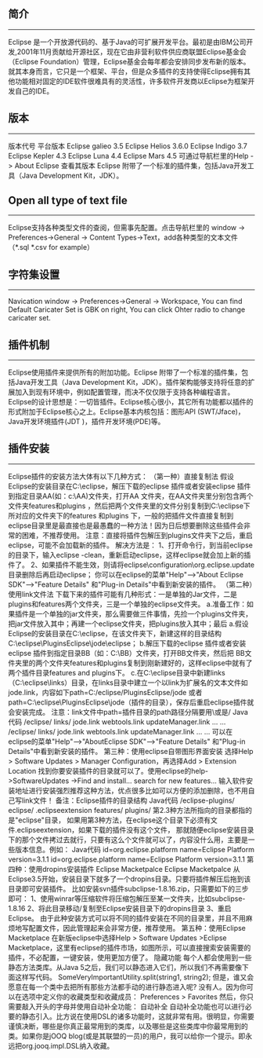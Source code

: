 ## 简介
--------------
Eclipse 是一个开放源代码的、基于Java的可扩展开发平台。最初是由IBM公司开发,2001年11月贡献给开源社区，现在它由非营利软件供应商联盟Eclipse基金会（Eclipse Foundation）管理，Eclipse基金会每年都会安排同步发布新的版本。就其本身而言，它只是一个框架、平台，但是众多插件的支持使得Eclipse拥有其他功能相对固定的IDE软件很难具有的灵活性，许多软件开发商以Eclipse为框架开发自己的IDE。

## 版本
-------------
版本代号       平台版本
Eclipse galieo 3.5
Eclipse Helios 3.6.0
Eclipse Indigo 3.7
Eclipse Kepler 4.3 
Eclipse Luna   4.4
Eclipse Mars   4.5
可通过导航栏里的Help -> About Eclipse 查看其版本
Eclipse 附带了一个标准的插件集，包括Java开发工具（Java Development Kit，JDK）。

## Open all type of text file
---------------
Eclipse支持各种类型文件的查阅，但需事先配置。点击导航栏里的 window -> Preferences->General -> Content Types->Text，add各种类型的文本文件（*.sql *.csv for example）

## 字符集设置
---------------
Navication window -> Preferences->General -> Workspace, You can find Default Caricater Set is GBK on right, You can click Ohter radio to change caricater set.

## 插件机制
----------------
Eclipse使用插件来提供所有的附加功能。Eclipse 附带了一个标准的插件集，包括Java开发工具（Java Development Kit，JDK）。插件架构能够支持将任意的扩展加入到现有环境中，例如配置管理，而决不仅仅限于支持各种编程语言。
Eclipse的设计思想是：一切皆插件。Eclipse核心很小，其它所有功能都以插件的形式附加于Eclipse核心之上。Eclipse基本内核包括：图形API (SWT/Jface)， Java开发环境插件(JDT )，插件开发环境(PDE)等。

## 插件安装
----------------
Eclipse插件的安装方法大体有以下几种方式：
（第一种）直接复制法
假设Eclipse的安装目录在C:\eclipse，解压下载的eclipse 插件或者安装eclipse 插件到指定目录AA(如：c:\AA)文件夹，打开AA 文件夹，在AA文件夹里分别包含两个文件夹features和plugins ，然后把两个文件夹里的文件分别复制到C:\eclipse下所对应的文件夹下的features 和plugins 下，一般的把插件文件直接复制到eclipse目录里是最直接也是最愚蠢的一种方法！因为日后想要删除这些插件会非常的困难，不推荐使用。
注意：直接将插件包解压到plugins文件夹下之后，重启eclipse，可能不会加载新的插件。
解决方法是：
1、打开命令行，到当前eclipse的目录下，输入eclipse -clean，重新启动eclipse，这样eclipse就会加上新的插件了。
2、如果插件不能生效，则请将eclipse\configuration\org.eclipse.update目录删除后再启动eclipse；
你可以在eclipse的菜单"Help"-->"About Eclipse SDK"-->"Feature Details" 和"Plug-in Details"中看到新安装的插件。
（第二种）使用link文件法
下载下来的插件可能有几种形式：一是单独的Jar文件，二是plugins和features两个文件夹，三是一个单独的eclipse文件夹。
a.准备工作：如果插件是一个单独的jar文件夹，那么需要做三件事情，先捡一个plugins文件夹，把jar文件放入其中；再建一个eclipse文件夹，把plugins放入其中；最后
a.假设Eclipse的安装目录在C:\eclipse，在该文件夹下，新建这样的目录结构C:\eclipse\PluginsEclipse\jode\eclipse；
b.解压下载的eclipse 插件或者安装eclipse 插件到指定目录BB（如：C:\BB）文件夹，打开BB文件夹，然后把 BB文件夹里的两个文件夹features和plugins复制到刚新建好的，这样eclipse中就有了两个插件目录features and plugins下。
c.在C:\eclipse目录中新建links（C:\eclipse\links）目录，在links目录中建立一个以link为扩展名的文本文件如jode.link，内容如下path=C:/eclipse/PluginsEclipse/jode 或者path=C:\\eclipse\\PluginsEclipse\\jode（插件的目录），保存后重启eclipse插件就会安装完成。
注意：link文件中path=插件目录的path路径分隔要用\\或是/
Java代码
/eclipse/
links/
jode.link
webtools.link
updateManager.link
...
...
/eclipse/ links/ jode.link webtools.link updateManager.link ... ... 可以在eclipse的菜单"Help"-->"AboutEclipse SDK"-->"Feature Details" 和"Plug-in Details"中看到新安装的插件。
第三种：使用eclipse自带图形界面安装
选择Help > Software Updates > Manager Configuration，再选择Add > Extension Location 找到你要安装插件的目录就可以了。使用eclipse的help->SoftwareUpdates ->Find and install... search for new features... 输入软件安装地址进行安装强烈推荐这种方法，优点很多比如可以方便的添加删除，也不用自己写link文件！
备注：Eclipse插件的目录结构
Java代码
/eclipse-plugins/
eclipse/
.eclipseextension
features/
plugins/
第2.3种方法所指向的目录都指的是"eclipse"目录，
如果用第3种方法，在eclipse这个目录下必须有文件.eclipseextension，如果下载的插件没有这个文件，
那就随便eclipse安装目录下的那个文件拷过去就行，只要有这么个文件就可以了，内容没什么用，主要是一些版本信息。例如：
Java代码
id=org.eclipse.platform name=Eclipse Platform
version=3.1.1
id=org.eclipse.platform name=Eclipse Platform version=3.1.1
第四种：使用dropins安装插件
Eclipse Macketpalce
Eclipse Macketpalce
从Eclipse3.5开始，安装目录下就多了一个dropins目录。只要将插件解压后拖到该目录即可安装插件。
比如安装svn插件subclipse-1.8.16.zip，只需要如下的三步即可：
1、使用winrar等压缩软件将压缩包解压至某一文件夹，比如subclipse-1.8.16
2、将此目录移动/复制至Eclipse安装目录下的dropins目录
3、重启Eclipse。
由于此种安装方式可以将不同的插件安装在不同的目录里，并且不用麻烦地写配置文件，因此管理起来会非常方便，推荐使用。
第五种：使用Eclipse Macketplace
在新版eclipse中选择Help > Software Updates >Eclipse Macketplace，这里有eclipse的插件市场，如图所示，可以直接搜索安装需要的插件，不必配置，一键安装，使用更加方便了。
隐藏功能
每个人都会使用到一些静态方法类库。从Java 5之后，我们可以静态进入它们，所以我们不再需要像下面这样写代码。
SomeVeryImportantUtility.split(string1, string2);
但是，谁又会愿意在每一个类中去把所有那些方法都手动的进行静态进入呢? 没有人。因为你可以在选项中定义你的收藏类型和收藏成员：
Preferences > Favorites
然后，你只需要敲入开头的字母并使用自动补全功能：
自动补全
自动补全功能也可以进行必要的静态引入。比方说在使用DSL的诸多功能时，这就非常有用。很明显，你需要谨慎决断，哪些是你真正最常用到的类库，以及哪些是这些类库中你最常用到的类。如果你是jOOQ blog(或是其联盟的一员)的用户，我可以给你一个提示。即永远把org.jooq.impl.DSL纳入收藏。

## 
